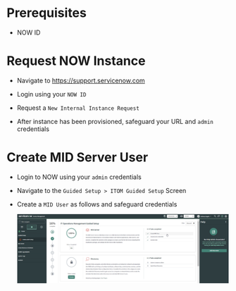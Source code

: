 # Prerequisites

* NOW ID

# Request NOW Instance

* Navigate to https://support.servicenow.com

* Login using your `NOW ID`

* Request a `New Internal Instance Request`

* After instance has been provisioned, safeguard your URL and `admin` credentials

# Create MID Server User

* Login to NOW using your `admin` credentials

* Navigate to the `Guided Setup > ITOM Guided Setup` Screen
    
* Create a `MID User` as follows and safeguard credentials

    ![Figure](../images/miduser1.png)